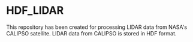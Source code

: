 # HDF_LIDAR
This repository has been created for processing LIDAR data from NASA's CALIPSO satellite. LIDAR data from CALIPSO is stored in HDF format.
